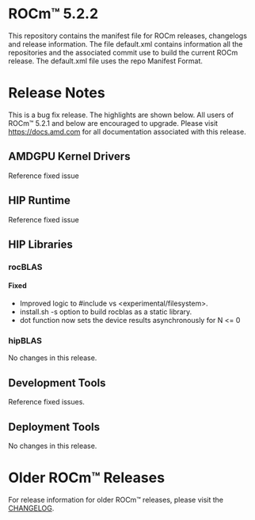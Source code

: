 
# ROCm™ 5.2.2
This repository contains the manifest file for ROCm releases, changelogs and release information. The file default.xml contains information all the repositories and the associated commit use to build the current ROCm release. The default.xml file uses the repo Manifest Format.

# Release Notes
This is a bug fix release. The highlights are shown below. All users of ROCm™ 5.2.1 and below are encouraged to upgrade. Please visit https://docs.amd.com for all documentation associated with this release.
## AMDGPU Kernel Drivers
Reference fixed issue
## HIP Runtime
Reference fixed issue
## HIP Libraries
### rocBLAS
#### Fixed
- Improved logic to #include <filesystem> vs <experimental/filesystem>.
- install.sh -s option to build rocblas as a static library.
- dot function now sets the device results asynchronously for N <= 0
### hipBLAS

No changes in this release.
## Development Tools
Reference fixed issues.
## Deployment Tools
No changes in this release.

# Older ROCm™ Releases
For release information for older ROCm™ releases, please visit the [CHANGELOG](CHANGELOG.md).

